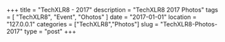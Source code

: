 +++
title = "TechXLR8 - 2017"
description = "TechXLR8 2017 Photos"
tags = [ "TechXLR8", "Event", "Ohotos" ]
date = "2017-01-01"
location = "127.0.0.1"
categories = ["TechXLR8","Photos"]
slug = "TechXLR8-Photos-2017"
type = "post"
+++

